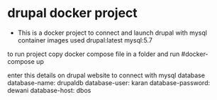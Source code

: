 # drupal docker project
* This is a docker project to connect and  launch drupal with mysql
container images used 
  drupal:latest
  mysql:5.7
 
 to run project copy docker compose file in a folder and run
  #docker-compose up
 
enter this details on drupal website to connect with mysql database
database-name: drupaldb
database-user: karan
database-password: dewani
database-host: dbos 
